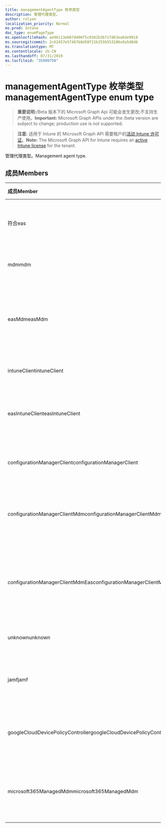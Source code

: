 ```yaml
---
title: managementAgentType 枚举类型
description: 管理代理类型。
author: rolyon
localization_priority: Normal
ms.prod: Intune
doc_type: enumPageType
ms.openlocfilehash: ae96113e687d406f5c0342b3b71fd63ea6de9918
ms.sourcegitcommit: 2c62457e57467b8d50f21b255b553106a9a5d8d6
ms.translationtype: MT
ms.contentlocale: zh-CN
ms.lasthandoff: 07/31/2019
ms.locfileid: "35999750"
---
```

# <a name="managementagenttype-enum-type"></a><span data-ttu-id="bc14c-103">managementAgentType 枚举类型</span><span class="sxs-lookup"><span data-stu-id="bc14c-103">managementAgentType enum type</span></span>

> <span data-ttu-id="bc14c-104">**重要说明:**/Beta 版本下的 Microsoft Graph Api 可能会发生更改;不支持生产使用。</span><span class="sxs-lookup"><span data-stu-id="bc14c-104">**Important:** Microsoft Graph APIs under the /beta version are subject to change; production use is not supported.</span></span>

> <span data-ttu-id="bc14c-105">**注意:** 适用于 Intune 的 Microsoft Graph API 需要租户的[活动 Intune 许可证](https://go.microsoft.com/fwlink/?linkid=839381)。</span><span class="sxs-lookup"><span data-stu-id="bc14c-105">**Note:** The Microsoft Graph API for Intune requires an [active Intune license](https://go.microsoft.com/fwlink/?linkid=839381) for the tenant.</span></span>

<span data-ttu-id="bc14c-106">管理代理类型。</span><span class="sxs-lookup"><span data-stu-id="bc14c-106">Management agent type.</span></span>

## <a name="members"></a><span data-ttu-id="bc14c-107">成员</span><span class="sxs-lookup"><span data-stu-id="bc14c-107">Members</span></span>
|<span data-ttu-id="bc14c-108">成员</span><span class="sxs-lookup"><span data-stu-id="bc14c-108">Member</span></span>|<span data-ttu-id="bc14c-109">值</span><span class="sxs-lookup"><span data-stu-id="bc14c-109">Value</span></span>|<span data-ttu-id="bc14c-110">说明</span><span class="sxs-lookup"><span data-stu-id="bc14c-110">Description</span></span>|
|:---|:---|:---|
|<span data-ttu-id="bc14c-111">符合</span><span class="sxs-lookup"><span data-stu-id="bc14c-111">eas</span></span>|<span data-ttu-id="bc14c-112">1</span><span class="sxs-lookup"><span data-stu-id="bc14c-112">1</span></span>|<span data-ttu-id="bc14c-113">设备由 Exchange server 管理。</span><span class="sxs-lookup"><span data-stu-id="bc14c-113">The device is managed by Exchange server.</span></span>|
|<span data-ttu-id="bc14c-114">mdm</span><span class="sxs-lookup"><span data-stu-id="bc14c-114">mdm</span></span>|<span data-ttu-id="bc14c-115">双面</span><span class="sxs-lookup"><span data-stu-id="bc14c-115">2</span></span>|<span data-ttu-id="bc14c-116">设备由 Intune MDM 管理。</span><span class="sxs-lookup"><span data-stu-id="bc14c-116">The device is managed by Intune MDM.</span></span>|
|<span data-ttu-id="bc14c-117">easMdm</span><span class="sxs-lookup"><span data-stu-id="bc14c-117">easMdm</span></span>|<span data-ttu-id="bc14c-118">第三章</span><span class="sxs-lookup"><span data-stu-id="bc14c-118">3</span></span>|<span data-ttu-id="bc14c-119">设备由 Exchange server 和 Intune MDM 管理。</span><span class="sxs-lookup"><span data-stu-id="bc14c-119">The device is managed by both Exchange server and Intune MDM.</span></span>|
|<span data-ttu-id="bc14c-120">intuneClient</span><span class="sxs-lookup"><span data-stu-id="bc14c-120">intuneClient</span></span>|<span data-ttu-id="bc14c-121">4</span><span class="sxs-lookup"><span data-stu-id="bc14c-121">4</span></span>|<span data-ttu-id="bc14c-122">Intune 客户端托管。</span><span class="sxs-lookup"><span data-stu-id="bc14c-122">Intune client managed.</span></span>|
|<span data-ttu-id="bc14c-123">easIntuneClient</span><span class="sxs-lookup"><span data-stu-id="bc14c-123">easIntuneClient</span></span>|<span data-ttu-id="bc14c-124">5</span><span class="sxs-lookup"><span data-stu-id="bc14c-124">5</span></span>|<span data-ttu-id="bc14c-125">设备为 EAS 和 Intune 客户端双重托管。</span><span class="sxs-lookup"><span data-stu-id="bc14c-125">The device is EAS and Intune client dual managed.</span></span>|
|<span data-ttu-id="bc14c-126">configurationManagerClient</span><span class="sxs-lookup"><span data-stu-id="bc14c-126">configurationManagerClient</span></span>|<span data-ttu-id="bc14c-127">utf-8</span><span class="sxs-lookup"><span data-stu-id="bc14c-127">8</span></span>|<span data-ttu-id="bc14c-128">设备由配置管理器管理。</span><span class="sxs-lookup"><span data-stu-id="bc14c-128">The device is managed by Configuration Manager.</span></span>|
|<span data-ttu-id="bc14c-129">configurationManagerClientMdm</span><span class="sxs-lookup"><span data-stu-id="bc14c-129">configurationManagerClientMdm</span></span>|<span data-ttu-id="bc14c-130">10 </span><span class="sxs-lookup"><span data-stu-id="bc14c-130">10</span></span>|<span data-ttu-id="bc14c-131">设备由 Configuration Manager 和 MDM 管理。</span><span class="sxs-lookup"><span data-stu-id="bc14c-131">The device is managed by Configuration Manager and MDM.</span></span>|
|<span data-ttu-id="bc14c-132">configurationManagerClientMdmEas</span><span class="sxs-lookup"><span data-stu-id="bc14c-132">configurationManagerClientMdmEas</span></span>|<span data-ttu-id="bc14c-133">11x17</span><span class="sxs-lookup"><span data-stu-id="bc14c-133">11</span></span>|<span data-ttu-id="bc14c-134">设备由 Configuration Manager、MDM 和 Eas 管理。</span><span class="sxs-lookup"><span data-stu-id="bc14c-134">The device is managed by Configuration Manager, MDM and Eas.</span></span>|
|<span data-ttu-id="bc14c-135">unknown</span><span class="sxs-lookup"><span data-stu-id="bc14c-135">unknown</span></span>|<span data-ttu-id="bc14c-136">位</span><span class="sxs-lookup"><span data-stu-id="bc14c-136">16</span></span>|<span data-ttu-id="bc14c-137">未知的管理代理类型。</span><span class="sxs-lookup"><span data-stu-id="bc14c-137">Unknown management agent type.</span></span>|
|<span data-ttu-id="bc14c-138">jamf</span><span class="sxs-lookup"><span data-stu-id="bc14c-138">jamf</span></span>|<span data-ttu-id="bc14c-139">32</span><span class="sxs-lookup"><span data-stu-id="bc14c-139">32</span></span>|<span data-ttu-id="bc14c-140">设备属性是从 Jamf 中提取的。</span><span class="sxs-lookup"><span data-stu-id="bc14c-140">The device attributes are fetched from Jamf.</span></span>|
|<span data-ttu-id="bc14c-141">googleCloudDevicePolicyController</span><span class="sxs-lookup"><span data-stu-id="bc14c-141">googleCloudDevicePolicyController</span></span>|<span data-ttu-id="bc14c-142">64</span><span class="sxs-lookup"><span data-stu-id="bc14c-142">64</span></span>|<span data-ttu-id="bc14c-143">设备由 Google 的 CloudDPC 管理。</span><span class="sxs-lookup"><span data-stu-id="bc14c-143">The device is managed by Google's CloudDPC.</span></span>|
|<span data-ttu-id="bc14c-144">microsoft365ManagedMdm</span><span class="sxs-lookup"><span data-stu-id="bc14c-144">microsoft365ManagedMdm</span></span>|<span data-ttu-id="bc14c-145">258</span><span class="sxs-lookup"><span data-stu-id="bc14c-145">258</span></span>|<span data-ttu-id="bc14c-146">此设备由 Microsoft 365 到 Intune 管理。</span><span class="sxs-lookup"><span data-stu-id="bc14c-146">This device is managed by Microsoft 365 through Intune.</span></span>|





